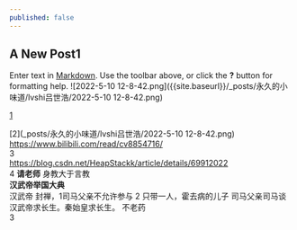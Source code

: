 ```yaml
---
published: false
---
```

## A New Post1

Enter text in [Markdown](http://daringfireball.net/projects/markdown/). Use the toolbar above, or click the **?** button for formatting help.
![2022-5-10 12-8-42.png]({{site.baseurl}}/_posts/永久的小味道/lvshi吕世浩/2022-5-10 12-8-42.png)

[1](https://github.com/s863128bk/s863128bk.github.io/blob/314b48d1dcc3b94733ef61200819f4699f9e67b2/_posts/%E6%B0%B8%E4%B9%85%E7%9A%84%E5%B0%8F%E5%91%B3%E9%81%93/lvshi%E5%90%95%E4%B8%96%E6%B5%A9/2022-5-10%2012-8-42.png)   

[2](_posts/永久的小味道/lvshi吕世浩/2022-5-10 12-8-42.png)  
https://www.bilibili.com/read/cv8854716/   
3   
https://blog.csdn.net/HeapStackk/article/details/69912022   
4
**请老师**    身教大于言教  
**汉武帝举国大典**   
   汉武帝 封禅，1司马父亲不允许参与 2 只带一人，霍去病的儿子 司马父亲司马谈   
   汉武帝求长生。秦始皇求长生。 不老药   
   3
